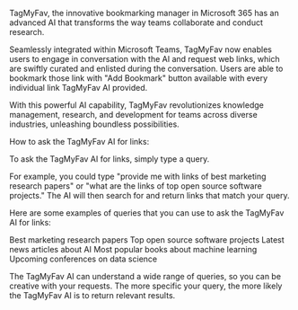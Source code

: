 TagMyFav, the innovative bookmarking manager in Microsoft 365 has an advanced AI that transforms the way teams collaborate and conduct research. 

 

Seamlessly integrated within Microsoft Teams, TagMyFav now enables users to engage in conversation with the AI and request web links, which are swiftly curated and enlisted during the conversation. Users are able to bookmark those link with "Add Bookmark" button available with every individual link TagMyFav AI provided. 

 

With this powerful AI capability, TagMyFav revolutionizes knowledge management, research, and development for teams across diverse industries, unleashing boundless possibilities. 

 

How to ask the TagMyFav AI for links: 

 

To ask the TagMyFav AI for links, simply type a query. 

 

For example, you could type "provide me with links of best marketing research papers" or "what are the links of top open source software projects." The AI will then search for and return links that match your query. 

 

Here are some examples of queries that you can use to ask the TagMyFav AI for links:

Best marketing research papers
Top open source software projects
Latest news articles about AI
Most popular books about machine learning
Upcoming conferences on data science

The TagMyFav AI can understand a wide range of queries, so you can be creative with your requests. The more specific your query, the more likely the TagMyFav AI is to return relevant results.
